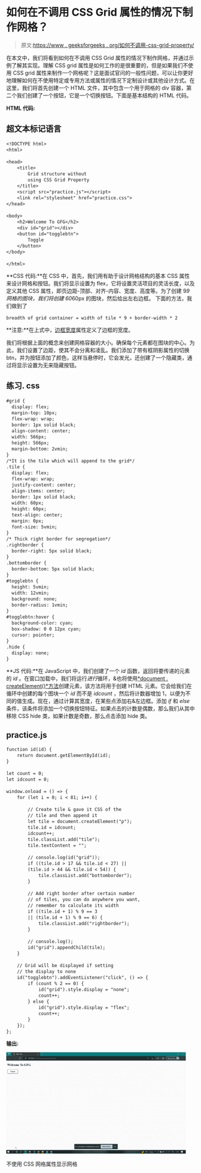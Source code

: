 # 如何在不调用 CSS Grid 属性的情况下制作网格？

> 原文:[https://www . geeksforgeeks . org/如何不调用-css-grid-property/](https://www.geeksforgeeks.org/how-to-make-a-grid-without-calling-css-grid-property/)

在本文中，我们将看到如何在不调用 CSS Grid 属性的情况下制作网格，并通过示例了解其实现。理解 CSS grid 属性是如何工作的是很重要的，但是如果我们不使用 CSS grid 属性来制作一个网格呢？这是面试官问的一般性问题，可以让你更好地理解如何在不使用特定或专用方法或属性的情况下定制设计或其他设计方式。在这里，我们将首先创建一个 HTML 文件，其中包含一个用于网格的 div 容器，第二个我们创建了一个按钮，它是一个切换按钮。下面是基本结构的 HTML 代码。

**HTML 代码:**

## 超文本标记语言

```
<!DOCTYPE html>
<html>

<head>
    <title>
        Grid structure without 
        using CSS Grid Property
    </title>
    <script src="practice.js"></script>
    <link rel="stylesheet" href="practice.css">
</head>

<body>
    <h2>Welcome To GFG</h2>
    <div id="grid"></div>
    <button id="togglebtn">
        Toggle
    </button>
</body>

</html>
```

**CSS 代码:**在 CSS 中，首先，我们用有助于设计网格结构的基本 CSS 属性来设计网格和按钮。我们将显示设置为 flex，它将设置灵活项目的灵活长度，以及定义其他 CSS 属性，即页边距-顶部、对齐-内容、宽度、高度等。为了创建 9*9 网格的图块，我们将创建 60*60px 的图块，然后给出左右边框。
下面的方法，我们做到了

```
breadth of grid container = width of tile * 9 + border-width * 2
```

**注意:**在上式中，[边框宽度](https://www.geeksforgeeks.org/css-border-width-property/)属性定义了边框的宽度。

我们将根据上面的概念来创建网格容器的大小。确保每个元素都在图块的中心。为此，我们设置了边距，使其不会分离和凌乱。我们添加了带有框阴影属性的切换 btn，并为按钮添加了颜色，这样当悬停时，它会发光，还创建了一个隐藏类，通过将显示设置为无来隐藏按钮。

## 练习. css

```
#grid {
  display: flex;
  margin-top: 10px;
  flex-wrap: wrap;
  border: 1px solid black;
  align-content: center;
  width: 566px;
  height: 566px;
  margin-bottom: 2vmin;
}
/*It is the tile which will append to the grid*/
.tile {
  display: flex;
  flex-wrap: wrap;
  justify-content: center;
  align-items: center;
  border: 1px solid black;
  width: 60px;
  height: 60px;
  text-align: center;
  margin: 0px;
  font-size: 5vmin;
}
/* Thick right border for segregation*/
.rightborder {
  border-right: 5px solid black;
}
.bottomborder {
  border-bottom: 5px solid black;
}
#togglebtn {
  height: 5vmin;
  width: 12vmin;
  background: none;
  border-radius: 1vmin;
}
#togglebtn:hover {
  background-color: cyan;
  box-shadow: 0 0 12px cyan;
  cursor: pointer;
}
.hide {
  display: none;
}
```

**JS 代码:**在 JavaScript 中，我们创建了一个 *id* 函数，返回将要传递的元素的 *id* 。在窗口加载中，我们将运行*进行*循环，&也将使用[*document . createElement()*方法](https://www.geeksforgeeks.org/html-dom-createelement-method/)创建元素，该方法将用于创建 HTML 元素。它会给我们在循环中创建的每个图块一个 *id* 而不是 *idcount* ，然后将计数器增加 1，以便为不同的值生成。现在，通过计算其宽度，在某些点添加右&左边框。添加 *if* 和 *else* 条件，该条件将添加一个切换按钮特征。如果点击的计数是偶数，那么我们从其中移除 CSS hide 类，如果计数是奇数，那么点击添加 hide 类。

## practice.js

```
function id(id) {
    return document.getElementById(id);
}

let count = 0;
let idcount = 0;

window.onload = () => {
    for (let i = 0; i < 81; i++) {

        // Create tile & gave it CSS of the
        // tile and then append it
        let tile = document.createElement("p");
        tile.id = idcount;
        idcount++;
        tile.classList.add("tile");
        tile.textContent = "";

        // console.log(id("grid"));
        if ((tile.id > 17 && tile.id < 27) || 
        (tile.id > 44 && tile.id < 54)) {
            tile.classList.add("bottomborder");
        }

        // Add right border after certain number
        // of tiles, you can do anywhere you want,
        // remember to calculate its width
        if ((tile.id + 1) % 9 == 3 
        || (tile.id + 1) % 9 == 6) {
            tile.classList.add("rightborder");
        }

        // console.log();
        id("grid").appendChild(tile);
    }

    // Grid will be displayed if setting
    // the display to none
    id("togglebtn").addEventListener("click", () => {
        if (count % 2 == 0) {
            id("grid").style.display = "none";
            count++;
        } else {
            id("grid").style.display = "flex";
            count++;
        }
    });
};
```

**输出:**

![](img/0d524b7bb5145be4292c782b60e7ff38.png)

不使用 CSS 网格属性显示网格
